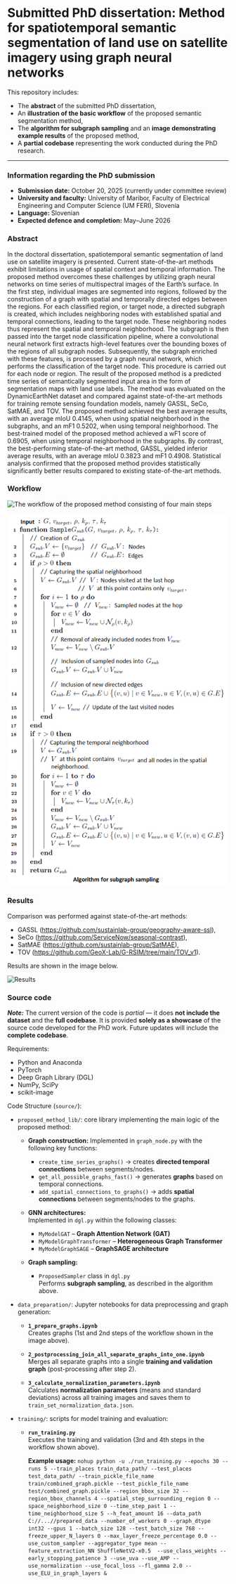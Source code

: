 # Submitted PhD dissertation: Method for spatiotemporal semantic segmentation of land use on satellite imagery using graph neural networks

This repository includes:
- The **abstract** of the submitted PhD dissertation,  
- An **illustration of the basic workflow** of the proposed semantic segmentation method,
- The **algorithm for subgraph sampling** and an **image demonstrating example results** of the proposed method,  
- A **partial codebase** representing the work conducted during the PhD research.

---

### Information regarding the PhD submission

- **Submission date:** October 20, 2025 (currently under committee review)  
- **University and faculty:** University of Maribor, Faculty of Electrical Engineering and Computer Science (UM FERI), Slovenia  
- **Language:** Slovenian  
- **Expected defence and completion:** May–June 2026  

### Abstract

In the doctoral dissertation, spatiotemporal semantic segmentation of land use on satellite imagery is presented. Current state-of-the-art methods exhibit limitations in usage of spatial context and temporal information. The proposed method overcomes these challenges by utilizing graph neural networks on time series of multispectral images of the Earth’s surface. In the first step, individual images are segmented into regions, followed by the construction of a graph with spatial and temporally directed edges between the regions. For each classified region, or target node, a directed subgraph is created, which includes neighboring nodes with established spatial and temporal connections, leading to the target node. These neighboring nodes thus represent the spatial and temporal neighborhood. The subgraph is then passed into the target node classification pipeline, where a convolutional neural network first extracts high-level features over the bounding boxes of the regions of all subgraph nodes. Subsequently, the subgraph enriched with these features, is processed by a graph neural network, which performs the classification of the target node. This procedure is carried out for each node or region. The result of the proposed method is a predicted time series of semantically segmented input area in the form of segmentation maps with land use labels. The method was evaluated on the DynamicEarthNet dataset and compared against state-of-the-art methods for training remote sensing foundation models, namely GASSL, SeCo, SatMAE, and TOV. The proposed method achieved the best average results, with an average mIoU 0.4145, when using spatial neighborhood in the subgraphs, and an mF1 0.5202, when using temporal neighborhood. The best-trained model of the proposed method achieved a wF1 score of 0.6905, when using temporal neighborhood in the subgraphs. By contrast, the best-performing state-of-the-art method, GASSL, yielded inferior average results, with an average mIoU 0.3823 and mF1 0.4908. Statistical analysis confirmed that the proposed method provides statistically significantly better results compared to existing state-of-the-art methods.

### Workflow

![The workflow of the proposed method consisting of four main steps](images/general_workflow.png?raw=true "The workflow of the proposed method consisting of four main steps")

![Algorithm for subgraph sampling](images/subgraph_sampling_algorithm.png?raw=true "Algorithm for subgraph sampling")

### Results

Comparison was performed against state-of-the-art methods:
- GASSL (https://github.com/sustainlab-group/geography-aware-ssl),
- SeCo (https://github.com/ServiceNow/seasonal-contrast),
- SatMAE (https://github.com/sustainlab-group/SatMAE),
- TOV (https://github.com/GeoX-Lab/G-RSIM/tree/main/TOV_v1).

Results are shown in the image below.

![Results](images/results.png?raw=true "Results")

### Source code

***Note:*** The current version of the code is *partial* — it does **not include the dataset** and the **full codebase**. It is provided **solely as a showcase** of the source code developed for the PhD work. Future updates will include the **complete codebase**.

Requirements:
- Python and Anaconda  
- PyTorch  
- Deep Graph Library (DGL)  
- NumPy, SciPy  
- scikit-image 

Code Structure (`source/`):
- `proposed_method_lib/`: core library implementing the main logic of the proposed method:
    - **Graph construction:**
      Implemented in `graph_node.py` with the following key functions:
      - `create_time_series_graphs()` → creates **directed temporal connections** between segments/nodes.  
      - `get_all_possible_graphs_fast()` → generates **graphs** based on temporal connections.  
      - `add_spatial_connections_to_graphs()` → adds **spatial connections** between segments/nodes to the graphs.  

    - **GNN architectures:**  
      Implemented in `dgl.py` within the following classes:
      - `MyModelGAT` – **Graph Attention Network (GAT)**  
      - `MyModelGraphTransformer` – **Heterogeneous Graph Transformer**  
      - `MyModelGraphSAGE` – **GraphSAGE architecture**

    - **Graph sampling:**  
      - `ProposedSampler` class in `dgl.py`  
        Performs **subgraph sampling**, as described in the algorithm above.

- `data_preparation/`: Jupyter notebooks for data preprocessing and graph generation:
    - **`1_prepare_graphs.ipynb`**  
      Creates graphs (1st and 2nd steps of the workflow shown in the image above).  

    - **`2_postprocessing_join_all_separate_graphs_into_one.ipynb`**  
      Merges all separate graphs into a single **training and validation graph** (post-processing after step 2).  

     - **`3_calculate_normalization_parameters.ipynb`**  
       Calculates **normalization parameters** (means and standard deviations) across all training images and saves them to `train_set_normalization_data.json`.

- `training/`: scripts for model training and evaluation:
  - **`run_training.py`**  
    Executes the training and validation (3rd and 4th steps in the workflow shown above).  

    **Example usage:**
    `nohup python -u ./run_training.py --epochs 30 --runs 5 --train_places train_data_path/ --test_places test_data_path/ --train_pickle_file_name train/combined_graph.pickle --test_pickle_file_name test/combined_graph.pickle --region_bbox_size 32 --region_bbox_channels 4 --spatial_step_surrounding_region 0 --space_neighborhood_size 0 --time_step_past 1 --time_neighborhood_size 5 --h_feat_amount 16 --data_path C://...//prepared_data --number_of_workers 0 --graph_dtype int32 --gpus 1 --batch_size 128 --test_batch_size 768 --freeze_upper_N_layers 0 --max_layer_freeze_percentage 0.0 --use_custom_sampler --aggregator_type mean --feature_extraction_NN ShuffleNetV2-x0.5  --use_class_weights --early_stopping_patience 3 --use_uva --use_AMP --use_normalization --use_focal_loss --fl_gamma 2.0 --use_ELU_in_graph_layers &`